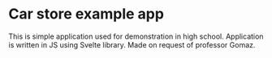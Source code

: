 # Car store example app

This is simple application used for demonstration in high school. Application is written in JS using Svelte library.
Made on request of professor Gomaz.